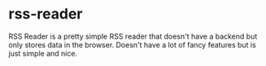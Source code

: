 # rss-reader

RSS Reader is a pretty simple RSS reader that doesn't have a backend but only stores data in the browser. Doesn't have a lot of fancy features but is just 
simple and nice.
